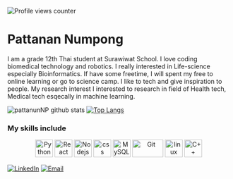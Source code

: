 
![Profile views counter](https://komarev.com/ghpvc/?username=pattanunNP&style=flat-square&color=ff6933)

# Pattanan Numpong
I am a grade 12th Thai student at Surawiwat School. I love coding biomedical technology and robotics. I really interested in Life-science especially Bioinformatics. If have some freetime, I will spent my free to online learning or go to science camp. I like to tech and give inspiration to people. My research interest I interested to research in field of Health tech, Medical tech esqecally in machine learning.

![pattanunNP github stats](https://github-readme-stats.vercel.app/api?username=pattanunNP&show_icons=true&theme=synthwave)
[![Top Langs](https://github-readme-stats.vercel.app/api/top-langs/?username=pattanunNP&theme=synthwave)](https://github.com/anuraghazra/github-readme-stats)
### My skills include

<p align="center">
	<img title="Python" alt="Python" src="https://raw.githubusercontent.com/Thomas-George-T/Thomas-George-T/master/assets/python.svg" width="40" height="40" />
  <img title="React" alt="React" src="https://image.flaticon.com/icons/svg/919/919851.svg" width="40" height="40" />
    <img title="Nodejs" alt="Nodejs" src="https://image.flaticon.com/icons/svg/919/919825.svg" width="40" height="40" />
    <img title="css" alt="css" src="https://image.flaticon.com/icons/svg/919/919826.svg" width="40" />
	<img title="MySQL" alt="MySQL" src="https://raw.githubusercontent.com/Thomas-George-T/Thomas-George-T/master/assets/mysql.svg" width="40" height="40" />
	<img title="Git" alt="Git" src="https://raw.githubusercontent.com/Thomas-George-T/Thomas-George-T/master/assets/git.svg" width="70" height="40" />
	<img title="linux" alt="linux" src="https://raw.githubusercontent.com/Thomas-George-T/Thomas-George-T/master/assets/linux-tux.svg" width="40" />
  	<img title="C++" alt="C++" src="https://image.flaticon.com/icons/svg/74/74897.svg" width="40" />

</p>

[![LinkedIn](https://img.shields.io/badge/-LinkedIn-0077B5?style=for-the-badge&logo=Linkedin&logoColor=white)](https://www.linkedin.com/in/pattanunnp/)
[![Email](https://img.shields.io/badge/-Hotmail-D14836?style=for-the-badge&logo=Gmail&logoColor=white)](mailto:phattanun19@hotmail.com)
